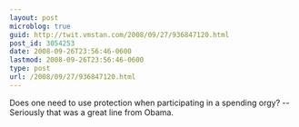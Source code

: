 ```yaml
---
layout: post
microblog: true
guid: http://twit.vmstan.com/2008/09/27/936847120.html
post_id: 3054253
date: 2008-09-26T23:56:46-0600
lastmod: 2008-09-26T23:56:46-0600
type: post
url: /2008/09/27/936847120.html
---
```

Does one need to use protection when participating in a spending orgy? -- Seriously that was a great line from Obama.
